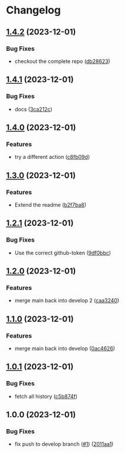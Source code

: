 # Changelog

## [1.4.2](https://github.com/tinogo/release-please-test/compare/v1.4.1...v1.4.2) (2023-12-01)


### Bug Fixes

* checkout the complete repo ([db28623](https://github.com/tinogo/release-please-test/commit/db286231293cf3f8ee1c803a6a0745583d9c60f1))

## [1.4.1](https://github.com/tinogo/release-please-test/compare/v1.4.0...v1.4.1) (2023-12-01)


### Bug Fixes

* docs ([3ca212c](https://github.com/tinogo/release-please-test/commit/3ca212c931af68bca4eba7f14c13176e5dd634f8))

## [1.4.0](https://github.com/tinogo/release-please-test/compare/v1.3.0...v1.4.0) (2023-12-01)


### Features

* try a different action ([c8fb09d](https://github.com/tinogo/release-please-test/commit/c8fb09d968ac4e41ec0e3fe0691937a0a583a655))

## [1.3.0](https://github.com/tinogo/release-please-test/compare/v1.2.1...v1.3.0) (2023-12-01)


### Features

* Extend the readme ([b2f7ba8](https://github.com/tinogo/release-please-test/commit/b2f7ba84aa124dd893039eb13be7cbbf46aa9676))

## [1.2.1](https://github.com/tinogo/release-please-test/compare/v1.2.0...v1.2.1) (2023-12-01)


### Bug Fixes

* Use the correct github-token ([9df0bbc](https://github.com/tinogo/release-please-test/commit/9df0bbc1925f431353a7493eb92d914512391682))

## [1.2.0](https://github.com/tinogo/release-please-test/compare/v1.1.0...v1.2.0) (2023-12-01)


### Features

* merge main back into develop 2 ([caa3240](https://github.com/tinogo/release-please-test/commit/caa3240725c45d183769a31803240074522704b6))

## [1.1.0](https://github.com/tinogo/release-please-test/compare/v1.0.1...v1.1.0) (2023-12-01)


### Features

* merge main back into develop ([0ac4626](https://github.com/tinogo/release-please-test/commit/0ac46269c07f8f3af5c945b5ede9a18c78bc5b08))

## [1.0.1](https://github.com/tinogo/release-please-test/compare/v1.0.0...v1.0.1) (2023-12-01)


### Bug Fixes

* fetch all history ([c5b874f](https://github.com/tinogo/release-please-test/commit/c5b874f1c2f77628cc07b5d87c6047a1690e0271))

## 1.0.0 (2023-12-01)


### Bug Fixes

* fix push to develop branch ([#1](https://github.com/tinogo/release-please-test/issues/1)) ([2011aa1](https://github.com/tinogo/release-please-test/commit/2011aa1ea64876ac6230a9df73e2bbe47be707f8))
